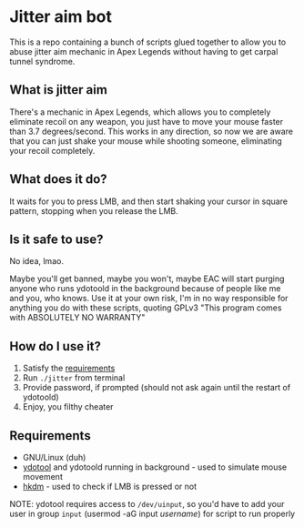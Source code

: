 # Jitter aim bot
This is a repo containing a bunch of scripts glued together to allow you to abuse jitter aim mechanic in Apex Legends without having to get carpal tunnel syndrome.

## What is jitter aim
There's a mechanic in Apex Legends, which allows you to completely eliminate recoil on any weapon, you just have to move your mouse faster than 3.7 degrees/second. This works in any direction, so now we are aware that you can just shake your mouse while shooting someone, eliminating your recoil completely.

## What does it do?
It waits for you to press LMB, and then start shaking your cursor in square pattern, stopping when you release the LMB. 

## Is it safe to use?
No idea, lmao.

Maybe you'll get banned, maybe you won't, maybe EAC will start purging anyone who runs ydotoold in the background because of people like me and you, who knows. Use it at your own risk, I'm in no way responsible for anything you do with these scripts, quoting GPLv3 "This program comes with ABSOLUTELY NO WARRANTY"

## How do I use it?
1. Satisfy the [requirements](#Requirements)
2. Run `./jitter` from terminal
3. Provide password, if prompted (should not ask again until the restart of ydotoold)
4. Enjoy, you filthy cheater

## Requirements
- GNU/Linux (duh)
- [ydotool](https://github.com/ReimuNotMoe/ydotool) and ydotoold running in background - used to simulate mouse movement
- [hkdm](https://gitlab.com/postmarketOS/hkdm) - used to check if LMB is pressed or not

NOTE: ydotool requires access to `/dev/uinput`, so you'd have to add your user in group `input` (usermod -aG input *username*) for script to run properly
